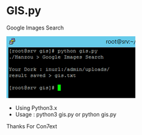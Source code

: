 # GIS.py
Google Images Search

![Image description](https://github.com/im-hanzou/gis/raw/master/gis.png)

- Using Python3.x
- Usage : python3 gis.py or python gis.py

Thanks For Con7ext
